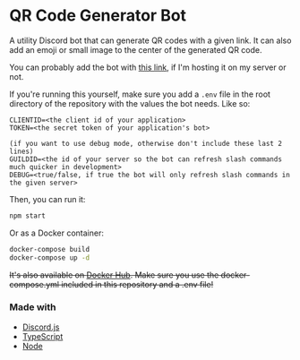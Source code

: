 # QR Code Generator Bot

A utility Discord bot that can generate QR codes with a given link. It can also add an emoji or small image to the center of the generated QR code.

You can probably add the bot with [this link](https://discord.com/api/oauth2/authorize?client_id=949174768756748338&permissions=0&scope=bot%20applications.commands), if I'm hosting it on my server or not.

If you're running this yourself, make sure you add a `.env` file in the root directory of the repository with the values the bot needs. Like so:

```.env
CLIENTID=<the client id of your application>
TOKEN=<the secret token of your application's bot>

(if you want to use debug mode, otherwise don't include these last 2 lines)
GUILDID=<the id of your server so the bot can refresh slash commands much quicker in development>
DEBUG=<true/false, if true the bot will only refresh slash commands in the given server>
```

Then, you can run it:

```bash
npm start
```

Or as a Docker container:

```bash
docker-compose build
docker-compose up -d
```

~~It's also available on [Docker Hub](https://hub.docker.com/repository/docker/atomicchocolate/discord-qr-code). Make sure you use the docker-compose.yml included in this repository and a .env file!~~

### Made with

- [Discord.js](https://discord.js.org/)
- [TypeScript](https://www.typescriptlang.org)
- [Node](https://nodejs.org/en/)
